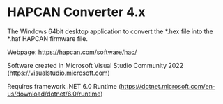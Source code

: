 # HAPCAN Converter 4.x

The Windows 64bit desktop application to convert the *.hex file into the *.haf HAPCAN firmware file.

Webpage: https://hapcan.com/software/hac/

Software created in Microsoft Visual Studio Community 2022 (https://visualstudio.microsoft.com)

Requires framework .NET 6.0 Runtime (https://dotnet.microsoft.com/en-us/download/dotnet/6.0/runtime)
